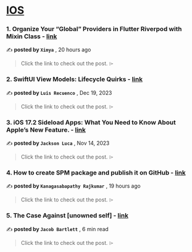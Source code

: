 
<h1><a href=https://medium.com/tag/ios/recommended target="_blank" rel="noopener noreferrer">IOS</a></h1>
<h3>1. Organize Your “Global” Providers in Flutter Riverpod with Mixin Class - <a href=https://medium.com/@ximya/organize-your-global-providers-in-flutter-riverpod-with-mixin-class-562ae2aa3376?source=tag_recommended_feed---------0-84----------ios----------af5c3c93_17cc_4fa3_866e_1bc43ad9911d------- target="_blank" rel="noopener noreferrer">link</a></h3>

✍️ **posted by `Ximya`** <date> , 20 hours ago</date>

<blockquote>Click the link to check out the post. ⌲</blockquote>

<h3>2. SwiftUI View Models: Lifecycle Quirks - <a href=https://medium.com/the-swift-cooperative/swiftui-view-models-lifecycle-quirks-8dd967e84e31?source=tag_recommended_feed---------1-107----------ios----------af5c3c93_17cc_4fa3_866e_1bc43ad9911d------- target="_blank" rel="noopener noreferrer">link</a></h3>

✍️ **posted by `Luis Recuenco`** <date> , Dec 19, 2023</date>

<blockquote>Click the link to check out the post. ⌲</blockquote>

<h3>3. iOS 17.2 Sideload Apps: What You Need to Know About Apple’s New Feature. - <a href=https://medium.com/@rmndrathna4/ios-17-2-sideload-apps-what-you-need-to-know-about-apples-new-feature-dcae5665122a?source=tag_recommended_feed---------2-85----------ios----------af5c3c93_17cc_4fa3_866e_1bc43ad9911d------- target="_blank" rel="noopener noreferrer">link</a></h3>

✍️ **posted by `Jackson Luca`** <date> , Nov 14, 2023</date>

<blockquote>Click the link to check out the post. ⌲</blockquote>

<h3>4. How to create SPM package and publish it on GitHub - <a href=https://medium.com/@sabapathy7/how-to-create-spm-package-and-publish-it-on-github-297747f484be?source=tag_recommended_feed---------3-84----------ios----------af5c3c93_17cc_4fa3_866e_1bc43ad9911d------- target="_blank" rel="noopener noreferrer">link</a></h3>

✍️ **posted by `Kanagasabapathy Rajkumar`** <date> , 19 hours ago</date>

<blockquote>Click the link to check out the post. ⌲</blockquote>

<h3>5. The Case Against [unowned self] - <a href=https://medium.com/gitconnected/the-case-against-unowned-self-b34103618684?source=tag_recommended_feed---------4-107----------ios----------af5c3c93_17cc_4fa3_866e_1bc43ad9911d------- target="_blank" rel="noopener noreferrer">link</a></h3>

✍️ **posted by `Jacob Bartlett`** <date> , 6 min read</date>

<blockquote>Click the link to check out the post. ⌲</blockquote>

